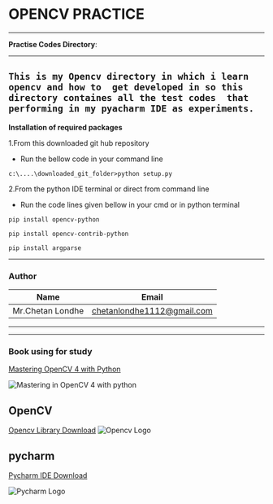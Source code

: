 <!--headings-->
# OPENCV PRACTICE

---
**Practise Codes Directory**:

---
<!--Inline code bloack-->
`This is my Opencv directory in which i learn opencv and how to 
get developed in so this directory containes all the test codes 
that performing in my pyacharm IDE as experiments.`
---
**Installation of required packages**

1.From this downloaded git hub repository 

* Run the bellow code in your command line
````commandline
c:\....\downloaded_git_folder>python setup.py
````
2.From the python IDE terminal or direct from command line

* Run the code lines given bellow in your cmd or in python terminal
````commandline
pip install opencv-python
````
````commandline
pip install opencv-contrib-python
````
````commandline
pip install argparse
````
---
<!--Tables-->
### Author
|Name|Email|
|-----|-----|
|Mr.Chetan Londhe  |chetanlondhe1112@gmail.com|
---
---
### Book using for study
[Mastering OpenCV 4 with Python](https://www.packtpub.com/product/mastering-opencv-4-with-python/9781789344912)


![Mastering in OpenCV 4 with python](https://static.packt-cdn.com/products/9781789344912/cover/smaller)

<!--Image-->
## OpenCV 
<!--Links-->
[Opencv Library Download](https://opencv.org/)
![Opencv Logo](https://opencv.org/wp-content/uploads/2020/07/cropped-OpenCV_logo_white_600x.png)
## pycharm
[Pycharm IDE Download](https://www.jetbrains.com/pycharm/download/#section=windows)

![Pycharm Logo](https://resources.jetbrains.com/storage/products/pycharm/img/meta/pycharm_logo_300x300.png)
